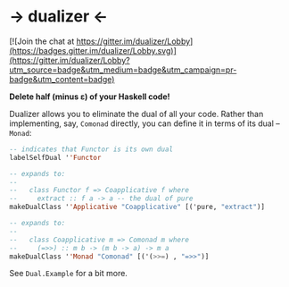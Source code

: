 # → dualizer ←

[![Join the chat at https://gitter.im/dualizer/Lobby](https://badges.gitter.im/dualizer/Lobby.svg)](https://gitter.im/dualizer/Lobby?utm_source=badge&utm_medium=badge&utm_campaign=pr-badge&utm_content=badge)

**Delete half (minus ε) of your Haskell code!**

Dualizer allows you to eliminate the dual of all your code. Rather than implementing, say, `Comonad` directly, you can define it in terms of its dual – `Monad`:

```haskell
-- indicates that Functor is its own dual
labelSelfDual ''Functor

-- expands to:
--
--   class Functor f => Coapplicative f where
--     extract :: f a -> a -- the dual of pure
makeDualClass ''Applicative "Coapplicative" [('pure, "extract")]

-- expands to:
--
--   class Coapplicative m => Comonad m where
--     (=>>) :: m b -> (m b -> a) -> m a
makeDualClass ''Monad "Comonad" [('(>>=) , "=>>")]
```

See `Dual.Example` for a bit more.
